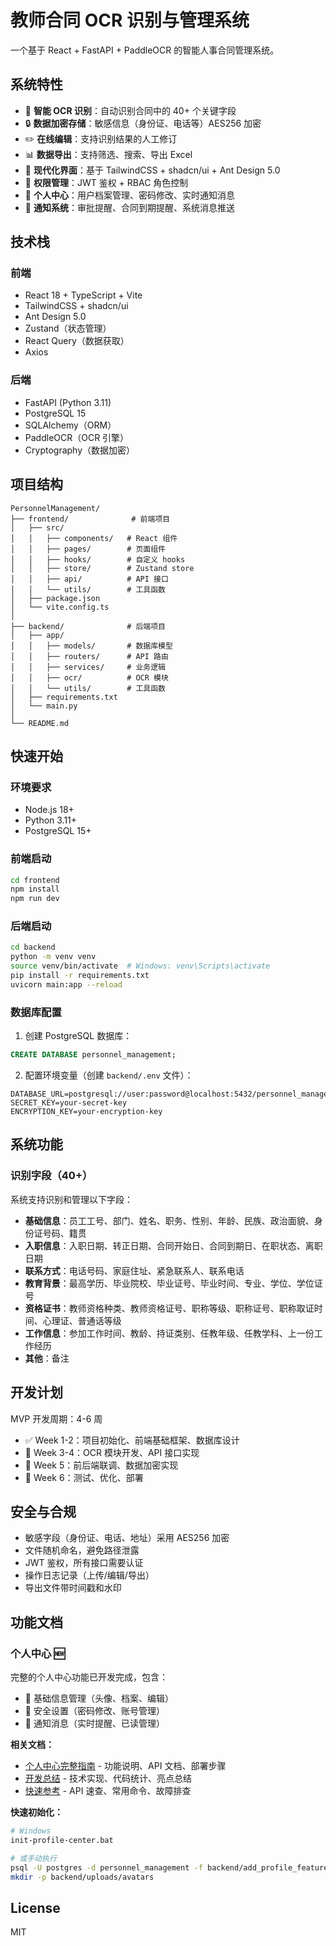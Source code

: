 # 教师合同 OCR 识别与管理系统

一个基于 React + FastAPI + PaddleOCR 的智能人事合同管理系统。

## 系统特性

- 📄 **智能 OCR 识别**：自动识别合同中的 40+ 个关键字段
- 🔒 **数据加密存储**：敏感信息（身份证、电话等）AES256 加密
- ✏️ **在线编辑**：支持识别结果的人工修订
- 📊 **数据导出**：支持筛选、搜索、导出 Excel
- 🎨 **现代化界面**：基于 TailwindCSS + shadcn/ui + Ant Design 5.0
- 🔐 **权限管理**：JWT 鉴权 + RBAC 角色控制
- 👤 **个人中心**：用户档案管理、密码修改、实时通知消息
- 🔔 **通知系统**：审批提醒、合同到期提醒、系统消息推送

## 技术栈

### 前端
- React 18 + TypeScript + Vite
- TailwindCSS + shadcn/ui
- Ant Design 5.0
- Zustand（状态管理）
- React Query（数据获取）
- Axios

### 后端
- FastAPI (Python 3.11)
- PostgreSQL 15
- SQLAlchemy（ORM）
- PaddleOCR（OCR 引擎）
- Cryptography（数据加密）

## 项目结构

```
PersonnelManagement/
├── frontend/              # 前端项目
│   ├── src/
│   │   ├── components/   # React 组件
│   │   ├── pages/        # 页面组件
│   │   ├── hooks/        # 自定义 hooks
│   │   ├── store/        # Zustand store
│   │   ├── api/          # API 接口
│   │   └── utils/        # 工具函数
│   ├── package.json
│   └── vite.config.ts
│
├── backend/              # 后端项目
│   ├── app/
│   │   ├── models/       # 数据库模型
│   │   ├── routers/      # API 路由
│   │   ├── services/     # 业务逻辑
│   │   ├── ocr/          # OCR 模块
│   │   └── utils/        # 工具函数
│   ├── requirements.txt
│   └── main.py
│
└── README.md
```

## 快速开始

### 环境要求

- Node.js 18+
- Python 3.11+
- PostgreSQL 15+

### 前端启动

```bash
cd frontend
npm install
npm run dev
```

### 后端启动

```bash
cd backend
python -m venv venv
source venv/bin/activate  # Windows: venv\Scripts\activate
pip install -r requirements.txt
uvicorn main:app --reload
```

### 数据库配置

1. 创建 PostgreSQL 数据库：
```sql
CREATE DATABASE personnel_management;
```

2. 配置环境变量（创建 `backend/.env` 文件）：
```env
DATABASE_URL=postgresql://user:password@localhost:5432/personnel_management
SECRET_KEY=your-secret-key
ENCRYPTION_KEY=your-encryption-key
```

## 系统功能

### 识别字段（40+）

系统支持识别和管理以下字段：

- **基础信息**：员工工号、部门、姓名、职务、性别、年龄、民族、政治面貌、身份证号码、籍贯
- **入职信息**：入职日期、转正日期、合同开始日、合同到期日、在职状态、离职日期
- **联系方式**：电话号码、家庭住址、紧急联系人、联系电话
- **教育背景**：最高学历、毕业院校、毕业证号、毕业时间、专业、学位、学位证号
- **资格证书**：教师资格种类、教师资格证号、职称等级、职称证号、职称取证时间、心理证、普通话等级
- **工作信息**：参加工作时间、教龄、持证类别、任教年级、任教学科、上一份工作经历
- **其他**：备注

## 开发计划

MVP 开发周期：4-6 周

- ✅ Week 1-2：项目初始化、前端基础框架、数据库设计
- 🔄 Week 3-4：OCR 模块开发、API 接口实现
- 📅 Week 5：前后端联调、数据加密实现
- 📅 Week 6：测试、优化、部署

## 安全与合规

- 敏感字段（身份证、电话、地址）采用 AES256 加密
- 文件随机命名，避免路径泄露
- JWT 鉴权，所有接口需要认证
- 操作日志记录（上传/编辑/导出）
- 导出文件带时间戳和水印

## 功能文档

### 个人中心 🆕
完整的个人中心功能已开发完成，包含：
- 👤 基础信息管理（头像、档案、编辑）
- 🔐 安全设置（密码修改、账号管理）
- 🔔 通知消息（实时提醒、已读管理）

**相关文档：**
- [个人中心完整指南](./PROFILE_CENTER_GUIDE.md) - 功能说明、API 文档、部署步骤
- [开发总结](./PROFILE_CENTER_SUMMARY.md) - 技术实现、代码统计、亮点总结
- [快速参考](./PROFILE_CENTER_QUICKREF.md) - API 速查、常用命令、故障排查

**快速初始化：**
```bash
# Windows
init-profile-center.bat

# 或手动执行
psql -U postgres -d personnel_management -f backend/add_profile_features.sql
mkdir -p backend/uploads/avatars
```

## License

MIT

